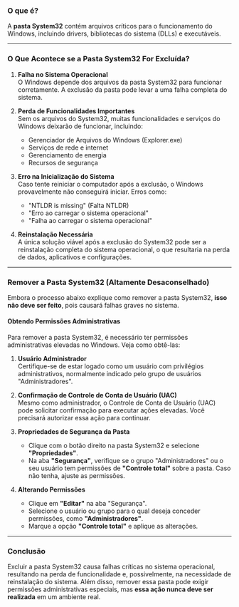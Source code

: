 ### O que é?

A **pasta System32** contém arquivos críticos para o funcionamento do Windows, incluindo drivers, bibliotecas do sistema (DLLs) e executáveis.

---

### O Que Acontece se a Pasta System32 For Excluída?

1. **Falha no Sistema Operacional**  
   O Windows depende dos arquivos da pasta System32 para funcionar corretamente. A exclusão da pasta pode levar a uma falha completa do sistema.

2. **Perda de Funcionalidades Importantes**  
   Sem os arquivos do System32, muitas funcionalidades e serviços do Windows deixarão de funcionar, incluindo:
   - Gerenciador de Arquivos do Windows (Explorer.exe)
   - Serviços de rede e internet
   - Gerenciamento de energia
   - Recursos de segurança

3. **Erro na Inicialização do Sistema**  
   Caso tente reiniciar o computador após a exclusão, o Windows provavelmente não conseguirá iniciar. Erros como:
   - "NTLDR is missing" (Falta NTLDR)
   - "Erro ao carregar o sistema operacional"
   - "Falha ao carregar o sistema operacional"

4. **Reinstalação Necessária**  
   A única solução viável após a exclusão do System32 pode ser a reinstalação completa do sistema operacional, o que resultaria na perda de dados, aplicativos e configurações.

---

### Remover a Pasta System32 (Altamente Desaconselhado)

Embora o processo abaixo explique como remover a pasta System32, **isso não deve ser feito**, pois causará falhas graves no sistema.

#### Obtendo Permissões Administrativas

Para remover a pasta System32, é necessário ter permissões administrativas elevadas no Windows. Veja como obtê-las:

1. **Usuário Administrador**  
   Certifique-se de estar logado como um usuário com privilégios administrativos, normalmente indicado pelo grupo de usuários "Administradores".

2. **Confirmação de Controle de Conta de Usuário (UAC)**  
   Mesmo como administrador, o Controle de Conta de Usuário (UAC) pode solicitar confirmação para executar ações elevadas. Você precisará autorizar essa ação para continuar.

3. **Propriedades de Segurança da Pasta**  
   - Clique com o botão direito na pasta System32 e selecione **"Propriedades"**.
   - Na aba **"Segurança"**, verifique se o grupo "Administradores" ou o seu usuário tem permissões de **"Controle total"** sobre a pasta. Caso não tenha, ajuste as permissões.

4. **Alterando Permissões**  
   - Clique em **"Editar"** na aba "Segurança".
   - Selecione o usuário ou grupo para o qual deseja conceder permissões, como **"Administradores"**.
   - Marque a opção **"Controle total"** e aplique as alterações.

---

### Conclusão

Excluir a pasta System32 causa falhas críticas no sistema operacional, resultando na perda de funcionalidade e, possivelmente, na necessidade de reinstalação do sistema. Além disso, remover essa pasta pode exigir permissões administrativas especiais, mas **essa ação nunca deve ser realizada** em um ambiente real.
